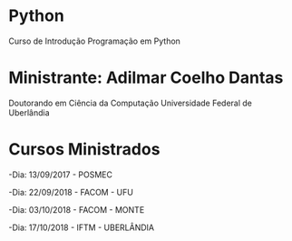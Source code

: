 # Python
Curso de Introdução Programação em Python


# Ministrante: Adilmar Coelho Dantas
Doutorando em Ciência da Computação 
Universidade Federal de Uberlândia

# Cursos Ministrados 
-Dia: 13/09/2017  - POSMEC 

-Dia: 22/09/2018  - FACOM - UFU 

-Dia: 03/10/2018  - FACOM - MONTE 

-Dia: 17/10/2018  - IFTM - UBERLÂNDIA


